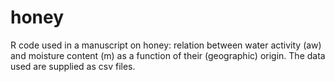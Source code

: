 # honey
R code used in a manuscript on honey: relation between water activity (aw) and moisture content (m) as a function of their (geographic) origin. The data used are supplied as csv files.
